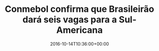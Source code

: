 ---
layout: post
title: "Conmebol confirma que Brasileirão dará seis vagas para a Sul-Americana"
date: 2016-10-14T10:36:00+00:00
external_link: "http://globoesporte.globo.com/futebol/futebol-internacional/noticia/2016/10/conmebol-confirma-que-brasileirao-dara-seis-vagas-para-sul-americana.html"
categories: news "globo.com"
---